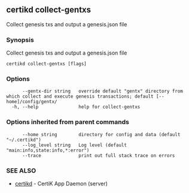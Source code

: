 ## certikd collect-gentxs

Collect genesis txs and output a genesis.json file

### Synopsis

Collect genesis txs and output a genesis.json file

```
certikd collect-gentxs [flags]
```

### Options

```
      --gentx-dir string   override default "gentx" directory from which collect and execute genesis transactions; default [--home]/config/gentx/
  -h, --help               help for collect-gentxs
```

### Options inherited from parent commands

```
      --home string        directory for config and data (default "~/.certikd")
      --log_level string   Log level (default "main:info,state:info,*:error")
      --trace              print out full stack trace on errors
```

### SEE ALSO

* [certikd](certikd.md)	 - CertiK App Daemon (server)

